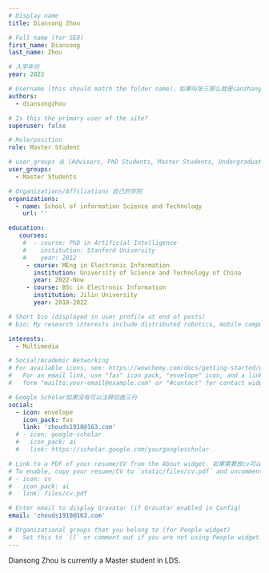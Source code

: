 ```yaml
---
# Display name
title: Diansong Zhou

# Full name (for SEO)
first_name: Diansong
last_name: Zhou

# 入学年份
year: 2022

# Username (this should match the folder name)，如果叫张三那么就是sanzhang
authors:
  - diansongzhou

# Is this the primary user of the site? 
superuser: false

# Role/position 
role: Master Student

# user_groups 从 (Advisors, PhD Students, Master Students, Undergraduate) 从这四个里面选
user_groups:
  - Master Students

# Organizations/Affiliations 自己的学院
organizations:
  - name: School of information Science and Technology
    url: ''

education:
   courses:
    #  - course: PhD in Artificial Intelligence
    #    institution: Stanford University
    #    year: 2012
     - course: MEng in Electronic Information
       institution: University of Science and Technology of China
       year: 2022-Now
     - course: BSc in Electronic Information
       institution: Jilin University
       year: 2018-2022

# Short bio (displayed in user profile at end of posts)
# bio: My research interests include distributed robotics, mobile computing and programmable matter.

interests:
  - Multimedia

# Social/Academic Networking
# For available icons, see: https://wowchemy.com/docs/getting-started/page-builder/#icons
#   For an email link, use "fas" icon pack, "envelope" icon, and a link in the
#   form "mailto:your-email@example.com" or "#contact" for contact widget.

# Google Scholar如果没有可以注释后面三行
social:
  - icon: envelope
    icon_pack: fas
    link: 'zhouds1918@163.com'
  # - icon: google-scholar
  #   icon_pack: ai
  #   link: https://scholar.google.com/yourgooglescholar

# Link to a PDF of your resume/CV from the About widget. 如果需要放cv可以发给我
# To enable, copy your resume/CV to `static/files/cv.pdf` and uncomment the lines below.
# - icon: cv
#   icon_pack: ai
#   link: files/cv.pdf

# Enter email to display Gravatar (if Gravatar enabled in Config)
email: 'zhouds1918@163.com'

# Organizational groups that you belong to (for People widget)
#   Set this to `[]` or comment out if you are not using People widget.
---
```


Diansong Zhou is currently a Master student in LDS.
